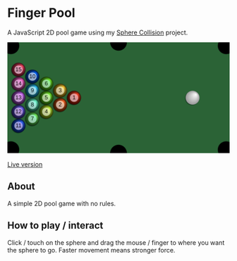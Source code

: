 # Finger Pool

A JavaScript 2D pool game using my [Sphere Collision](https://github.com/abhinai2244/8-ball-pool.git) project.

[![screenshot](screenshot.png)](https://github.com/abhinai2244/8-ball-pool.git)

[Live version]()

## About

A simple 2D pool game with no rules.

## How to play / interact

Click / touch on the sphere and drag the mouse / finger to where you want the sphere to go. Faster movement means stronger force.
